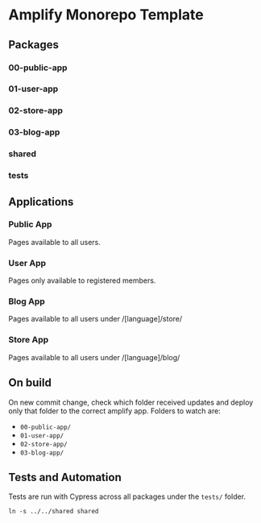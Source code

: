 # Amplify Monorepo Template

## Packages

### 00-public-app

### 01-user-app

### 02-store-app

### 03-blog-app

### shared

### tests

## Applications

### Public App

Pages available to all users.

### User App

Pages only available to registered members.

### Blog App

Pages available to all users under /[language]/store/

### Store App

Pages available to all users under /[language]/blog/

## On build

On new commit change, check which folder received updates and deploy only that folder to the correct amplify app. Folders to watch are:

- `00-public-app/`
- `01-user-app/`
- `02-store-app/`
- `03-blog-app/`

## Tests and Automation

Tests are run with Cypress across all packages under the `tests/` folder.


`ln -s ../../shared shared`
